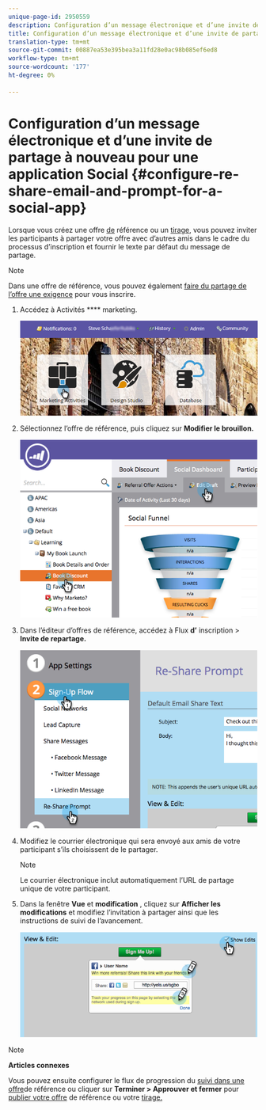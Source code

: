 ```yaml
---
unique-page-id: 2950559
description: Configuration d’un message électronique et d’une invite de partage à nouveau pour une application Social - Documents marketing - Documentation du produit
title: Configuration d’un message électronique et d’une invite de partage à nouveau pour une application Social
translation-type: tm+mt
source-git-commit: 00887ea53e395bea3a11fd28e0ac98b085ef6ed8
workflow-type: tm+mt
source-wordcount: '177'
ht-degree: 0%

---
```



# Configuration d’un message électronique et d’une invite de partage à nouveau pour une application Social {#configure-re-share-email-and-prompt-for-a-social-app}

Lorsque vous créez une offre [de](../../../../product-docs/demand-generation/social/referral-offers/create-a-referral-offer.md) référence ou un [tirage](../../../../product-docs/demand-generation/social/sweepstakes/create-sweepstakes.md), vous pouvez inviter les participants à partager votre offre avec d’autres amis dans le cadre du processus d’inscription et fournir le texte par défaut du message de partage.

>[!NOTE]
>
>Dans une offre de référence, vous pouvez également [faire du partage de l’offre une exigence](../../../../product-docs/demand-generation/social/social-functions/set-social-share-requirement.md) pour vous inscrire.

1. Accédez à Activités **** marketing.

   ![](assets/login-marketing-activities-3.png)

1. Sélectionnez l’offre de référence, puis cliquez sur **Modifier le brouillon.**

   ![](assets/image2014-9-22-11-3a6-3a56.png)

1. Dans l’éditeur d’offres de référence, accédez à Flux **d’** inscription > **Invite de repartage.**

   ![](assets/image2014-9-22-11-3a7-3a9.png)

1. Modifiez le courrier électronique qui sera envoyé aux amis de votre participant s’ils choisissent de le partager.

   >[!NOTE]
   >
   >Le courrier électronique inclut automatiquement l’URL de partage unique de votre participant.

1. Dans la fenêtre **Vue** et **modification** , cliquez sur **Afficher les modifications** et modifiez l’invitation à partager ainsi que les instructions de suivi de l’avancement.

   ![](assets/image2014-9-22-11-3a7-3a49.png)

>[!NOTE]
>
>**Articles connexes**
>
>Vous pouvez ensuite configurer le flux de progression du [suivi dans une offre](configure-track-progress-flow-for-a-referral-offer.md)de référence ou cliquer sur **Terminer > Approuver et fermer** pour [publier votre offre](../../../../product-docs/demand-generation/social/referral-offers/publish-a-referral-offer.md) de référence ou votre [tirage.](../../../../product-docs/demand-generation/social/sweepstakes/create-sweepstakes.md)

